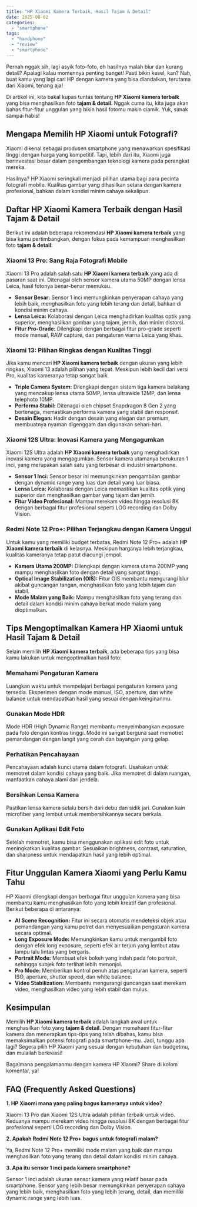 ```yaml
---
title: "HP Xiaomi Kamera Terbaik, Hasil Tajam & Detail"
date: 2025-08-02
categories: 
  - "smartphone"
tags: 
  - "handphone"
  - "review"
  - "smartphone"
---
```


Pernah nggak sih, lagi asyik foto-foto, eh hasilnya malah blur dan kurang detail? Apalagi kalau momennya penting banget! Pasti bikin kesel, kan? Nah, buat kamu yang lagi cari HP dengan kamera yang bisa diandalkan, terutama dari Xiaomi, tenang aja!

Di artikel ini, kita bakal kupas tuntas tentang **HP Xiaomi kamera terbaik** yang bisa menghasilkan foto **tajam & detail**. Nggak cuma itu, kita juga akan bahas fitur-fitur unggulan yang bikin hasil fotomu makin ciamik. Yuk, simak sampai habis!

## Mengapa Memilih HP Xiaomi untuk Fotografi?

Xiaomi dikenal sebagai produsen smartphone yang menawarkan spesifikasi tinggi dengan harga yang kompetitif. Tapi, lebih dari itu, Xiaomi juga berinvestasi besar dalam pengembangan teknologi kamera pada perangkat mereka.

Hasilnya? HP Xiaomi seringkali menjadi pilihan utama bagi para pecinta fotografi mobile. Kualitas gambar yang dihasilkan setara dengan kamera profesional, bahkan dalam kondisi minim cahaya sekalipun.

## Daftar HP Xiaomi Kamera Terbaik dengan Hasil Tajam & Detail

Berikut ini adalah beberapa rekomendasi **HP Xiaomi kamera terbaik** yang bisa kamu pertimbangkan, dengan fokus pada kemampuan menghasilkan foto **tajam & detail**:

### Xiaomi 13 Pro: Sang Raja Fotografi Mobile

Xiaomi 13 Pro adalah salah satu **HP Xiaomi kamera terbaik** yang ada di pasaran saat ini. Ditenagai oleh sensor kamera utama 50MP dengan lensa Leica, hasil fotonya benar-benar memukau.

- **Sensor Besar:** Sensor 1 inci memungkinkan penyerapan cahaya yang lebih baik, menghasilkan foto yang lebih terang dan detail, bahkan di kondisi minim cahaya.
- **Lensa Leica:** Kolaborasi dengan Leica menghadirkan kualitas optik yang superior, menghasilkan gambar yang tajam, jernih, dan minim distorsi.
- **Fitur Pro-Grade:** Dilengkapi dengan berbagai fitur pro-grade seperti mode manual, RAW capture, dan pengaturan warna Leica yang khas.

### Xiaomi 13: Pilihan Ringkas dengan Kualitas Tinggi

Jika kamu mencari **HP Xiaomi kamera terbaik** dengan ukuran yang lebih ringkas, Xiaomi 13 adalah pilihan yang tepat. Meskipun lebih kecil dari versi Pro, kualitas kameranya tetap sangat baik.

- **Triple Camera System:** Dilengkapi dengan sistem tiga kamera belakang yang mencakup lensa utama 50MP, lensa ultrawide 12MP, dan lensa telephoto 10MP.
- **Performa Stabil:** Ditenagai oleh chipset Snapdragon 8 Gen 2 yang bertenaga, memastikan performa kamera yang stabil dan responsif.
- **Desain Elegan:** Hadir dengan desain yang elegan dan premium, membuatnya nyaman digenggam dan digunakan sehari-hari.

### Xiaomi 12S Ultra: Inovasi Kamera yang Mengagumkan

Xiaomi 12S Ultra adalah **HP Xiaomi kamera terbaik** yang menghadirkan inovasi kamera yang mengagumkan. Sensor kamera utamanya berukuran 1 inci, yang merupakan salah satu yang terbesar di industri smartphone.

- **Sensor 1 Inci:** Sensor besar ini memungkinkan pengambilan gambar dengan dynamic range yang luas dan detail yang luar biasa.
- **Lensa Leica:** Kolaborasi dengan Leica memastikan kualitas optik yang superior dan menghasilkan gambar yang tajam dan jernih.
- **Fitur Video Profesional:** Mampu merekam video hingga resolusi 8K dengan berbagai fitur profesional seperti LOG recording dan Dolby Vision.

### Redmi Note 12 Pro+: Pilihan Terjangkau dengan Kamera Unggul

Untuk kamu yang memiliki budget terbatas, Redmi Note 12 Pro+ adalah **HP Xiaomi kamera terbaik** di kelasnya. Meskipun harganya lebih terjangkau, kualitas kameranya tetap patut diacungi jempol.

- **Kamera Utama 200MP:** Dilengkapi dengan kamera utama 200MP yang mampu menghasilkan foto dengan detail yang sangat tinggi.
- **Optical Image Stabilization (OIS):** Fitur OIS membantu mengurangi blur akibat guncangan tangan, menghasilkan foto yang lebih tajam dan stabil.
- **Mode Malam yang Baik:** Mampu menghasilkan foto yang terang dan detail dalam kondisi minim cahaya berkat mode malam yang dioptimalkan.

## Tips Mengoptimalkan Kamera HP Xiaomi untuk Hasil Tajam & Detail

Selain memilih **HP Xiaomi kamera terbaik**, ada beberapa tips yang bisa kamu lakukan untuk mengoptimalkan hasil foto:

### Memahami Pengaturan Kamera

Luangkan waktu untuk mempelajari berbagai pengaturan kamera yang tersedia. Eksperimen dengan mode manual, ISO, aperture, dan white balance untuk mendapatkan hasil yang sesuai dengan keinginanmu.

### Gunakan Mode HDR

Mode HDR (High Dynamic Range) membantu menyeimbangkan exposure pada foto dengan kontras tinggi. Mode ini sangat berguna saat memotret pemandangan dengan langit yang cerah dan bayangan yang gelap.

### Perhatikan Pencahayaan

Pencahayaan adalah kunci utama dalam fotografi. Usahakan untuk memotret dalam kondisi cahaya yang baik. Jika memotret di dalam ruangan, manfaatkan cahaya alami dari jendela.

### Bersihkan Lensa Kamera

Pastikan lensa kamera selalu bersih dari debu dan sidik jari. Gunakan kain microfiber yang lembut untuk membersihkannya secara berkala.

### Gunakan Aplikasi Edit Foto

Setelah memotret, kamu bisa menggunakan aplikasi edit foto untuk meningkatkan kualitas gambar. Sesuaikan brightness, contrast, saturation, dan sharpness untuk mendapatkan hasil yang lebih optimal.

## Fitur Unggulan Kamera Xiaomi yang Perlu Kamu Tahu

HP Xiaomi dilengkapi dengan berbagai fitur unggulan kamera yang bisa membantu kamu menghasilkan foto yang lebih kreatif dan profesional. Berikut beberapa di antaranya:

- **AI Scene Recognition:** Fitur ini secara otomatis mendeteksi objek atau pemandangan yang kamu potret dan menyesuaikan pengaturan kamera secara optimal.
- **Long Exposure Mode:** Memungkinkan kamu untuk mengambil foto dengan efek long exposure, seperti efek air terjun yang lembut atau lampu lalu lintas yang bergaris.
- **Portrait Mode:** Membuat efek bokeh yang indah pada foto portrait, sehingga subjek foto terlihat lebih menonjol.
- **Pro Mode:** Memberikan kontrol penuh atas pengaturan kamera, seperti ISO, aperture, shutter speed, dan white balance.
- **Video Stabilization:** Membantu mengurangi guncangan saat merekam video, menghasilkan video yang lebih stabil dan mulus.

## Kesimpulan

Memilih **HP Xiaomi kamera terbaik** adalah langkah awal untuk menghasilkan foto yang **tajam & detail**. Dengan memahami fitur-fitur kamera dan menerapkan tips-tips yang telah dibahas, kamu bisa memaksimalkan potensi fotografi pada smartphone-mu. Jadi, tunggu apa lagi? Segera pilih HP Xiaomi yang sesuai dengan kebutuhan dan budgetmu, dan mulailah berkreasi!

Bagaimana pengalamanmu dengan kamera HP Xiaomi? Share di kolom komentar, ya!

## FAQ (Frequently Asked Questions)

**1\. HP Xiaomi mana yang paling bagus kameranya untuk video?**

Xiaomi 13 Pro dan Xiaomi 12S Ultra adalah pilihan terbaik untuk video. Keduanya mampu merekam video hingga resolusi 8K dengan berbagai fitur profesional seperti LOG recording dan Dolby Vision.

**2\. Apakah Redmi Note 12 Pro+ bagus untuk fotografi malam?**

Ya, Redmi Note 12 Pro+ memiliki mode malam yang baik dan mampu menghasilkan foto yang terang dan detail dalam kondisi minim cahaya.

**3\. Apa itu sensor 1 inci pada kamera smartphone?**

Sensor 1 inci adalah ukuran sensor kamera yang relatif besar pada smartphone. Sensor yang lebih besar memungkinkan penyerapan cahaya yang lebih baik, menghasilkan foto yang lebih terang, detail, dan memiliki dynamic range yang lebih luas.
